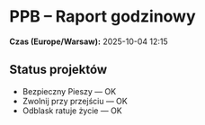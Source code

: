 # PPB – Raport godzinowy
**Czas (Europe/Warsaw):** 2025-10-04 12:15

## Status projektów
- Bezpieczny Pieszy — OK
- Zwolnij przy przejściu — OK
- Odblask ratuje życie — OK

